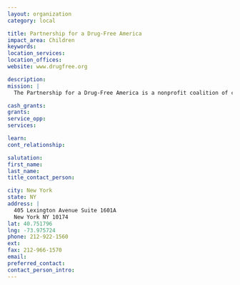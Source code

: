```yaml
---
layout: organization
category: local

title: Partnership for a Drug-Free America
impact_area: Children
keywords: 
location_services: 
location_offices: 
website: www.drugfree.org

description: 
mission: |
  The Partnership for a Drug-Free America is a nonprofit coalition of communication, health, medical and educational professionals working to reduce illicit drug use and help people live healthy, drug-free lives. 

cash_grants: 
grants: 
service_opp: 
services: 

learn: 
cont_relationship: 

salutation: 
first_name: 
last_name: 
title_contact_person: 

city: New York
state: NY
address: |
  405 Lexington Avenue Suite 1601A   
  New York NY 10174
lat: 40.751796
lng: -73.975724
phone: 212-922-1560
ext: 
fax: 212-966-1570
email: 
preferred_contact: 
contact_person_intro: 
---
```

